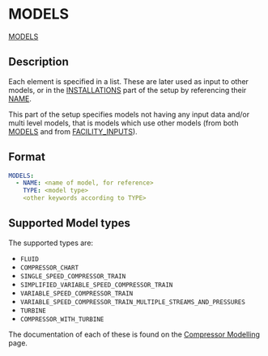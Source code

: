 # MODELS

[MODELS](/about/references/keywords/MODELS.md)

## Description
Each element is specified in a list. These are later used as input to other models, or in the
[INSTALLATIONS](/about/references/keywords/INSTALLATIONS.md) part of the setup by referencing their
[NAME](/about/references/keywords/NAME.md).

This part of the setup specifies models not having any input data and/or multi level models, that is models which use
other models (from both [MODELS](/about/references/keywords/MODELS.md) and from [FACILITY_INPUTS](/about/references/keywords/FACILITY_INPUTS.md)).

## Format

~~~~~~~~yaml
MODELS:
  - NAME: <name of model, for reference>
    TYPE: <model type>
    <other keywords according to TYPE>
~~~~~~~~

## Supported Model types

The supported types are:

- `FLUID`
- `COMPRESSOR_CHART`
- `SINGLE_SPEED_COMPRESSOR_TRAIN`
- `SIMPLIFIED_VARIABLE_SPEED_COMPRESSOR_TRAIN`
- `VARIABLE_SPEED_COMPRESSOR_TRAIN`
- `VARIABLE_SPEED_COMPRESSOR_TRAIN_MULTIPLE_STREAMS_AND_PRESSURES`
- `TURBINE`
- `COMPRESSOR_WITH_TURBINE`


The documentation of each of these is found on the [Compressor Modelling](/about/modelling/setup/models/compressor_modelling/compressor_models_types/index.md) page.